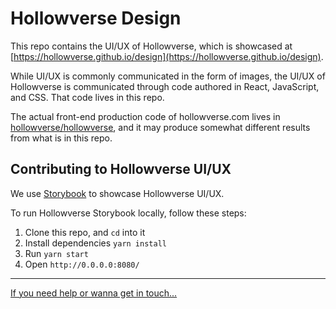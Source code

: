 # Hollowverse Design

This repo contains the UI/UX of Hollowverse, which is showcased at
[https://hollowverse.github.io/design](https://hollowverse.github.io/design).

While UI/UX is commonly communicated in the form of images, the UI/UX of Hollowverse is
communicated through code authored in React, JavaScript, and CSS. That code lives in this repo.

The actual front-end production code of hollowverse.com lives in
[hollowverse/hollowverse](https://github.com/hollowverse/hollowverse), and it may produce somewhat
different results from what is in this repo.

## Contributing to Hollowverse UI/UX

We use [Storybook](https://github.com/storybooks/storybook) to showcase Hollowverse UI/UX.

To run Hollowverse Storybook locally, follow these steps:

1.  Clone this repo, and `cd` into it
1.  Install dependencies `yarn install`
1.  Run `yarn start`
1.  Open `http://0.0.0.0:8080/`

---

[If you need help or wanna get in touch...](https://github.com/hollowverse/hollowverse/wiki/Help)

